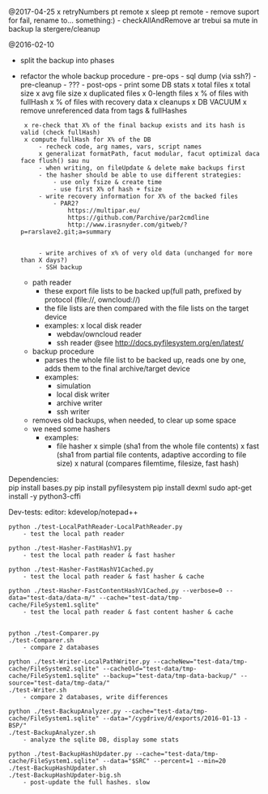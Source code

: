 @2017-04-25
    x retryNumbers pt remote
    x sleep pt remote
    - remove suport for fail, rename to... something:)
    - checkAllAndRemove ar trebui sa mute in backup la stergere/cleanup

@2016-02-10
 - split the backup into phases
 - refactor the whole backup procedure
        - pre-ops
            - sql dump (via ssh?)
            - pre-cleanup
                - ???
        - post-ops
            - print some DB stats
                x total files
                x total size
                x avg file size
                x duplicated files
                x 0-length files
                x % of files with fullHash
                x % of files with recovery data
            x cleanups
                x DB VACUUM
                x remove unreferenced data from tags & fullHashes
				
		x re-check that X% of the final backup exists and its hash is valid (check fullHash)
		x compute fullHash for X% of the DB
            - recheck code, arg names, vars, script names
            x generalizat formatPath, facut modular, facut optimizal daca face flush() sau nu
            - when writing, on fileUpdate & delete make backups first
            - the hasher should be able to use different strategies:
                - use only fsize & create time
                - use first X% of hash + fsize
            - write recovery information for X% of the backed files
                - PAR2?
                    https://multipar.eu/
                    https://github.com/Parchive/par2cmdline
                    http://www.irasnyder.com/gitweb/?p=rarslave2.git;a=summary
                    
                    
            - write archives of x% of very old data (unchanged for more than X days?)
			- SSH backup
 	- path reader
		- these export file lists to be backed up(full path, prefixed by protocol (file://, owncloud://)
		- the file lists are then compared with the file lists on the target device
		- examples:
			x local disk reader
			- webdav/owncloud reader
			- ssh reader
				@see http://docs.pyfilesystem.org/en/latest/
	- backup procedure
		- parses the whole file list to be backed up, reads one by one, adds them to the final archive/target device
		- examples:
			- simulation
			- local disk writer
			- archive writer
			- ssh writer
	- removes old backups, when needed, to clear up some space
	- we need some hashers
		- examples:
			- file hasher
				x simple (sha1 from the whole file contents)
				x fast (sha1 from partial file contents, adaptive according to file size)
				x natural (compares filemtime, filesize, fast hash)
            
			

Dependencies:			
	pip install bases.py
	pip install pyfilesystem
	pip install dexml
	sudo apt-get install -y python3-cffi
	
	

Dev-tests:
        editor: kdevelop/notepad++

	python ./test-LocalPathReader-LocalPathReader.py
		- test the local path reader

	python ./test-Hasher-FastHashV1.py
		- test the local path reader & fast hasher
		
	python ./test-Hasher-FastHashV1Cached.py
		- test the local path reader & fast hasher & cache
		
	python ./test-Hasher-FastContentHashV1Cached.py --verbose=0 --data="test-data/data-m/" --cache="test-data/tmp-cache/FileSystem1.sqlite"
		- test the local path reader & fast content hasher & cache
		
	
	python ./test-Comparer.py
	./test-Comparer.sh
		- compare 2 databases
		
	python ./test-Writer-LocalPathWriter.py --cacheNew="test-data/tmp-cache/FileSystem2.sqlite" --cacheOld="test-data/tmp-cache/FileSystem1.sqlite" --backup="test-data/tmp-data-backup/" --source="test-data/tmp-data/"
	./test-Writer.sh
		- compare 2 databases, write differences
		
	python ./test-BackupAnalyzer.py --cache="test-data/tmp-cache/FileSystem1.sqlite" --data="/cygdrive/d/exports/2016-01-13 - BSP/"
	./test-BackupAnalyzer.sh
		- analyze the sqlite DB, display some stats
	
	python ./test-BackupHashUpdater.py --cache="test-data/tmp-cache/FileSystem1.sqlite" --data="$SRC" --percent=1 --min=20
	./test-BackupHashUpdater.sh
	./test-BackupHashUpdater-big.sh
		- post-update the full hashes. slow
	
		
		

